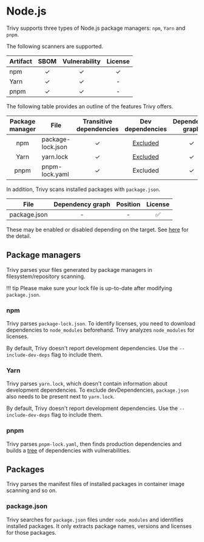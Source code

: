 # Node.js

Trivy supports three types of Node.js package managers: `npm`, `Yarn` and `pnpm`.

The following scanners are supported.

| Artifact | SBOM  | Vulnerability | License |
| -------- | :---: | :-----------: | :-----: |
| npm      |   ✓   |       ✓       |    ✓    |
| Yarn     |   ✓   |       ✓       |    -    |
| pnpm     |   ✓   |       ✓       |    -    |

The following table provides an outline of the features Trivy offers.

| Package manager | File              | Transitive dependencies | Dev dependencies  | Dependency graph | Position |
| :-------------: | ----------------- | :---------------------: | :---------------: | :--------------: | :------: |
|       npm       | package-lock.json |            ✓            | [Excluded](#npm)  |        ✓         |    ✓     |
|      Yarn       | yarn.lock         |            ✓            | [Excluded](#yarn) |        ✓         |    ✓     |
|      pnpm       | pnpm-lock.yaml    |            ✓            |     Excluded      |        ✓         |    -     |

In addition, Trivy scans installed packages with `package.json`.

| File         | Dependency graph | Position | License |
| ------------ | :--------------: | :------: | :-----: |
| package.json |        -         |    -     |    ✅    |

These may be enabled or disabled depending on the target.
See [here](./index.md) for the detail.

## Package managers
Trivy parses your files generated by package managers in filesystem/repository scanning.

!!! tip
    Please make sure your lock file is up-to-date after modifying `package.json`.

### npm
Trivy parses `package-lock.json`.
To identify licenses, you need to download dependencies to `node_modules` beforehand.
Trivy analyzes `node_modules` for licenses.

By default, Trivy doesn't report development dependencies. Use the `--include-dev-deps` flag to include them.

### Yarn
Trivy parses `yarn.lock`, which doesn't contain information about development dependencies.
To exclude devDependencies, `package.json` also needs to be present next to `yarn.lock`.

By default, Trivy doesn't report development dependencies. Use the `--include-dev-deps` flag to include them.

### pnpm
Trivy parses `pnpm-lock.yaml`, then finds production dependencies and builds a [tree] of dependencies with vulnerabilities.

## Packages
Trivy parses the manifest files of installed packages in container image scanning and so on.

### package.json
Trivy searches for `package.json` files under `node_modules` and identifies installed packages.
It only extracts package names, versions and licenses for those packages.


[tree]: ../../configuration/reporting.md#show-origins-of-vulnerable-dependencies 